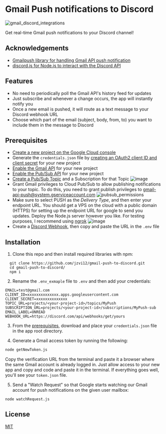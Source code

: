 
# Gmail Push notifications to Discord

![gmail_discord_integrations](https://user-images.githubusercontent.com/10729787/203806753-e9c9392e-e72a-4c96-b461-dc67f4bb9b93.png)


Get real-time Gmail push notifications to your Discord channel!


## Acknowledgements

 - [Gmailpush library for handling Gmail API push notification](https://github.com/byeokim/gmailpush)
 - [discord.js for Node.js to interact with the Discord API](https://discord.js.org/)

 
## Features

- No need to periodically poll the Gmail API's history feed for updates
- Just subscribe and whenever a change occurs, the app will instantly notify you
- Once a new email is pushed, it will route as a text message to your Discord webhook URL
- Choose which part of the email (subject, body, from, to) you want to include them in the message to Discord


## Prerequisites
- [Create a new project on the Google Cloud console](https://cloud.google.com/resource-manager/docs/creating-managing-projects#creating_a_project)
- Generate the `credentials.json` file by [creating an OAuth2 client ID and client secret](https://console.cloud.google.com/apis/credentials) for your new project
- [Enable the Gmail API](https://console.cloud.google.com/apis/library/gmail.googleapis.com) for your new project
- [Enable the Pub/Sub API](https://console.cloud.google.com/cloudpubsub/) for your new project
- [Create a Pub/Sub Topic](https://cloud.google.com/pubsub/docs/quickstart-console#create_a_topic) and a Subscription for that Topic
![image](https://user-images.githubusercontent.com/10729787/203846918-90ea597a-809f-4062-ad3a-801042d5aaa7.png)
- Grant Gmail privileges to Cloud Pub/Sub to allow publishing notifications to your topic. To do this, you need to grant publish privileges to gmail-api-push@system.gserviceaccount.com
![pubsub_permissions](https://user-images.githubusercontent.com/10729787/203849161-083bbf8f-c128-4a3a-aa6f-06152c9d573a.png)
- Make sure to select PUSH as the _Delivery Type_, and then enter your endpoint URL. You should get a VPS on the cloud with a public domain (HTTPS) for setting up the endpoint URL for google to send you updates. Deploy the Node.js server however you like. For testing purposes, I recommend using [ngrok](https://ngrok.com/download)
![image](https://user-images.githubusercontent.com/10729787/203836457-7d281635-e75c-48da-9213-fbebc2fa4902.png)
- Create a [Discord Webhook](https://discordjs.guide/popular-topics/webhooks.html#creating-webhooks-through-server-settings), then copy and paste the URL in the `.env` file
## Installation

1. Clone this repo and then install required libraries with npm:

```
  git clone https://github.com/jzvi12/gmail-push-to-discord.git
  cd gmail-push-to-discord/
  npm i
```
2. Rename the `.env_exmaple` file to `.env` and then add your credentials:

```
EMAIL=test@gmail.com
CLIENT_ID=xxxxxxxxxxxxxx.apps.googleusercontent.com
CLIENT_SECRET=xxxxxxxxxxxxxx
TOPIC_URL=projects/<your-project-id>/topics/MyPush
SUBSCRIPTION_URL=projects/<your-project-id>/subscriptions/MyPush-sub
EMAIL_LABEL=UNREAD
WEBHOOK_URL=https://discord.com/api/webhooks/get/yours
```

3. From the [prerequisites](#prerequisites),  download and place your `credentials.json` file in the app root directory.

4. Generate a Gmail access token by running the following:

```bash
node getNewToken.js
```
Copy the verification URL from the terminal and paste it a browser where the same Gmail account is already logged in.
Just allow access to your new app and copy and code and paste it in the terminal.
If everything goes well, you'll see your `token.json` file.

5. Send a "Watch Request" so that Google starts watching our Gmail account for push notifications on the given user mailbox:
```
node watchRequest.js
```


## License

[MIT](https://choosealicense.com/licenses/mit/)

